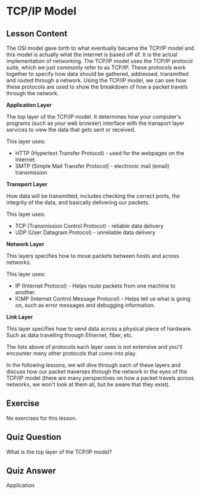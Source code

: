 # TCP/IP Model

## Lesson Content

The OSI model gave birth to what eventually became the TCP/IP model and this model is actually what the Internet is based off of. It is the actual implementation of networking. The TCP/IP model uses the TCP/IP protocol suite, which we just commonly refer to as TCP/IP. These protocols work together to specify how data should be gathered, addressed, transmitted and routed through a network. Using the TCP/IP model, we can see how these protocols are used to show the breakdown of how a packet travels through the network.

<b>Application Layer</b>

The top layer of the TCP/IP model. It determines how your computer's programs (such as your web browser) interface with the transport layer services to view the data that gets sent or received.

This layer uses:
<ul>
<li>HTTP (Hypertext Transfer Protocol) - used for the webpages on the Internet.</li>
<li>SMTP (Simple Mail Transfer Protocol) - electronic mail (email) transmission</li>
</ul>

<b>Transport Layer</b>

How data will be transmitted, includes checking the correct ports, the integrity of the data, and basically delivering our packets.

This layer uses:
<ul>
<li>TCP (Transmission Control Protocol) - reliable data delivery</li>
<li>UDP (User Datagram Protocol) - unreliable data delivery</li>
</ul>

<b>Network Layer</b>

This layers specifies how to move packets between hosts and across networks.

This layer uses:
<ul>
<li>IP (Internet Protocol) - Helps route packets from one machine to another.</li>
<li>ICMP (Internet Control Message Protocol) - Helps tell us what is going on, such as error messages and debugging information.</li>
</ul>

<b>Link Layer</b>

This layer specifies how to send data across a physical piece of hardware. Such as data travelling through Ethernet, fiber, etc.

The lists above of protocols each layer uses is not extensive and you'll encounter many other protocols that come into play.

In the following lessons, we will dive through each of these layers and discuss how our packet traverses through the network in the eyes of the TCP/IP model (there are many perspectives on how a packet travels across networks, we won't look at them all, but be aware that they exist).

## Exercise

No exercises for this lesson.

## Quiz Question

What is the top layer of the TCP/IP model?

## Quiz Answer

Application

